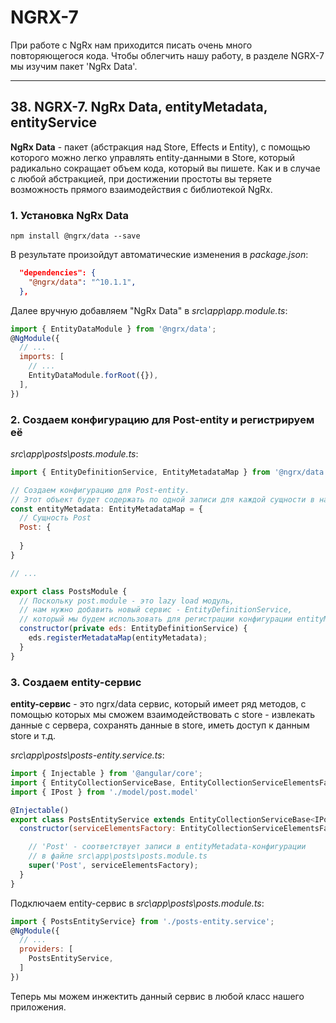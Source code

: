 # NGRX-7

При работе с NgRx нам приходится писать очень много повторяющегося кода. Чтобы облегчить нашу работу, в разделе NGRX-7 мы изучим пакет 'NgRx Data'.

---

## 38. NGRX-7. NgRx Data, entityMetadata, entityService

**NgRx Data** - пакет (абстракция над Store, Effects и Entity), с помощью которого можно легко управлять entity-данными в Store, который радикально сокращает объем кода, который вы пишете. Как и в случае с любой абстракцией, при достижении простоты вы теряете возможность прямого взаимодействия с библиотекой NgRx.

### 1. Установка NgRx Data

`npm install @ngrx/data --save`   
 
В результате произойдут автоматические изменения в *package.json*:
```json
  "dependencies": {
    "@ngrx/data": "^10.1.1",
  },
```

Далее вручную добавляем "NgRx Data" в *src\app\app.module.ts*:
```js
import { EntityDataModule } from '@ngrx/data';
@NgModule({
  // ...
  imports: [
    // ...
    EntityDataModule.forRoot({}),
  ],
})
```

### 2. Создаем конфигурацию для Post-entity и регистрируем её

*src\app\posts\posts.module.ts*:
```js
import { EntityDefinitionService, EntityMetadataMap } from '@ngrx/data';

// Создаем конфигурацию для Post-entity.
// Этот объект будет содержать по одной записи для каждой сущности в нашем приложении
const entityMetadata: EntityMetadataMap = {
  // Сущность Post
  Post: {
    
  }
}

// ...

export class PostsModule {
  // Поскольку post.module - это lazy load модуль, 
  // нам нужно добавить новый сервис - EntityDefinitionService, 
  // который мы будем использовать для регистрации конфигурации entityMetadata 
  constructor(private eds: EntityDefinitionService) {
    eds.registerMetadataMap(entityMetadata);
  }
}
```

### 3. Создаем entity-сервис

**entity-сервис** - это ngrx/data сервис, который имеет ряд методов, с помощью которых мы сможем взаимодействовать с store - извлекать данные с сервера, сохранять данные в store, иметь доступ к данным store и т.д.

*src\app\posts\posts-entity.service.ts*:
```js
import { Injectable } from '@angular/core';
import { EntityCollectionServiceBase, EntityCollectionServiceElementsFactory } from '@ngrx/data';
import { IPost } from './model/post.model'

@Injectable()
export class PostsEntityService extends EntityCollectionServiceBase<IPost> {
  constructor(serviceElementsFactory: EntityCollectionServiceElementsFactory) {

    // 'Post' - соответствует записи в entityMetadata-конфигурации
    // в файле src\app\posts\posts.module.ts
    super('Post', serviceElementsFactory);
  }
}
```

Подключаем entity-сервис в *src\app\posts\posts.module.ts*:
```js
import { PostsEntityService} from './posts-entity.service';
@NgModule({
  // ...
  providers: [
    PostsEntityService,
  ]
})
```

Теперь мы можем инжектить данный сервис в любой класс нашего приложения.